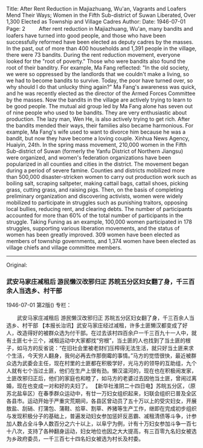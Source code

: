 Title: After Rent Reduction in Majiazhuang, Wu'an, Vagrants and Loafers Mend Their Ways; Women in the Fifth Sub-district of Suwan Liberated, Over 1,300 Elected as Township and Village Cadres
Author:
Date: 1946-07-01
Page: 2
　　
    After rent reduction in Majiazhuang, Wu'an, many bandits and loafers have turned into good people, and those who have been successfully reformed have been elected as deputy cadres by the masses. In the past, out of more than 400 households and 1,391 people in the village, there were 73 bandits. During the rent reduction movement, everyone looked for the "root of poverty." Those who were bandits also found the root of their banditry. For example, Ma Fang reflected: "In the old society, we were so oppressed by the landlords that we couldn't make a living, so we had to become bandits to survive. Today, the poor have turned over, so why should I do that unlucky thing again?" Ma Fang's awareness was quick, and he was recently elected as the director of the Armed Forces Committee by the masses. Now the bandits in the village are actively trying to learn to be good people. The mutual aid group led by Ma Fang alone has seven out of nine people who used to be bandits. They are very enthusiastic about production. The lazy man, Wen He, is also actively trying to get rich. After the bandits mended their ways, their families also became harmonious. For example, Ma Fang's wife used to want to divorce him because he was a bandit, but now they have become a loving couple.
    Xinhua News Agency, Huaiyin, 24th. In the spring mass movement, 210,000 women in the Fifth Sub-district of Suwan (formerly the Yanfu District of Northern Jiangsu) were organized, and women's federation organizations have been popularized in all counties and cities in the district. The movement began during a period of severe famine. Counties and districts mobilized more than 500,000 disaster-stricken women to carry out production work such as boiling salt, scraping saltpeter, making cattail bags, cattail shoes, picking grass, cutting grass, and raising pigs. Then, on the basis of completing preliminary organization and discovering activists, women were widely mobilized to participate in struggles such as punishing traitors, opposing local bullies, reducing rent, and clearing debts. The number of participants accounted for more than 60% of the total number of participants in the struggle. Taking Funing as an example, 100,000 women participated in 178 struggles, supporting various liberation movements, and the status of women has been greatly improved. 309 women have been elected as members of township governments, and 1,374 women have been elected as village chiefs and village committee members.



<hr /> 

Original: 


### 武安马家庄减租后  游民懒汉改邪归正  苏皖五分区妇女翻了身，千三百余人当选乡、村干部

1946-07-01
第2版()
专栏：

　　武安马家庄减租后
    游民懒汉改邪归正
    苏皖五分区妇女翻了身，千三百余人当选乡、村干部
    【本报长治讯】武安马家庄经过减租，许多土匪懒汉都变成了好人，改造得好的被群众选为付干部。在过去该村四百余户一千三百九十一人中，就有土匪七十三个，减租运动中大家都找“穷根”，当土匪的人也找到了当土匪的根子，如马方的反省说：“在旧社会里被老财们压榨得无法生活，就只好当土匪来求个生活，今天穷人翻身，我何必再去作那倒霉的事情。”马方的觉悟很快，最近被群众选为武委会主任，现在村里的土匪都在积极学好，光马方的领导的互助组，九个人就有七个当过土匪，他们在生产上很有劲。懒汉温河的，现在也在积极闹发家，土匪改邪归正后，他们的家庭也和睦了，如马方的老婆过去因他当土匪，曾闹过离婚，现在也变成一对和好的夫妇了。
    【新华社淮阴二十四日电】苏皖五分区，（原苏北盐阜区）在春季群众运动中，有廿一万妇女组织起来，妇联会组织已普及全区各县市。运动开始于严重灾荒期间，各县区曾动员了五十万以上的受灾妇女，开展敖盐、刮硝、打蒲包、蒲鞋、拾草、割草、养猪等生产工作，继即在完成初步组织与发现积极分子的基础上，普遍发动妇女参加惩奸反恶霸、减租清债等斗争，计参加人数占全斗争人数百分之六十以上，以阜宁为例，计有十万妇女参加斗争一百七十八次，支持了各种翻身运动，妇女地位也因之大大提高，有三百零九名妇女被选为乡政府委员，一千三百七十四名妇女被选为村长及村委。
